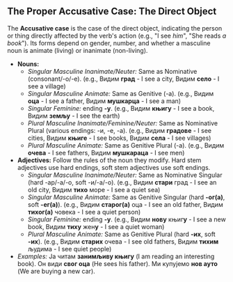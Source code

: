 ## The Proper Accusative Case: The Direct Object

The **Accusative case** is the case of the direct object, indicating the person or thing directly affected by the verb's action (e.g., "I see *him*", "She reads *a book*"). Its forms depend on gender, number, and whether a masculine noun is animate (living) or inanimate (non-living).

* **Nouns:**
    * *Singular Masculine Inanimate/Neuter:* Same as Nominative (consonant/-o/-e). (e.g., Видим **град** - I see a city, Видим **село** - I see a village)
    * *Singular Masculine Animate:* Same as Genitive (-а). (e.g., Видим **оца** - I see a father, Видим **мушкарца** - I see a man)
    * *Singular Feminine:* ending **-у**. (e.g., Видим **књигу** - I see a book, Видим **земљу** - I see the earth)
    * *Plural Masculine Inanimate/Feminine/Neuter:* Same as Nominative Plural (various endings: -и, -е, -а). (e.g., Видим **градове** - I see cities, Видим **књиге** - I see books, Видим **села** - I see villages)
    * *Plural Masculine Animate:* Same as Genitive Plural (-а). (e.g., Видим **очева** - I see fathers, Видим **мушкараца** - I see men)
* **Adjectives:** Follow the rules of the noun they modify. Hard stem adjectives use hard endings, soft stem adjectives use soft endings.
    * *Singular Masculine Inanimate/Neuter:* Same as Nominative Singular (hard -ар/-а/-о, soft -и/-а/-о). (e.g., Видим **стари** град - I see an old city, Видим **тихо** море - I see a quiet sea)
    * *Singular Masculine Animate:* Same as Genitive Singular (hard **-ог(а)**, soft **-ег(а)**). (e.g., Видим **старог(а)** оца - I see an old father, Видим **тихог(а)** човека - I see a quiet person)
    * *Singular Feminine:* ending **-у**. (e.g., Видим **нову** књиг**у** - I see a new book, Видим **тиху** жен**у** - I see a quiet woman)
    * *Plural Masculine Animate:* Same as Genitive Plural (hard **-их**, soft **-их**). (e.g., Видим **старих** очева - I see old fathers, Видим **тихим** људима - I see quiet people)
* *Examples:* Ја читам **занимљиву књигу** (I am reading an interesting book). Он види **свог оца** (He sees his father). Ми купујемо **нов ауто** (We are buying a new car).